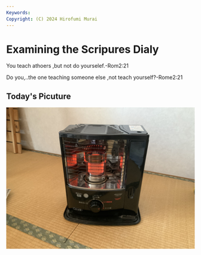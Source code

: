 ```yaml
---
Keywords:
Copyright: (C) 2024 Hirofumi Murai
---
```


# Examining the Scripures Dialy

You teach athoers ,but not do yourselef.-Rom2:21

Do you,..the one teaching someone else ,not teach yourself?-Rome2:21

##  Today's Picuture

![](IMG_2745.jpeg)
